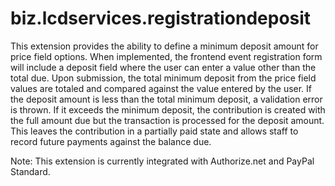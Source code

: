 # biz.lcdservices.registrationdeposit

This extension provides the ability to define a minimum deposit amount for price field options. When implemented, the frontend event registration form will include a deposit field where the user can enter a value other than the total due. Upon submission, the total minimum deposit from the price field values are totaled and compared against the value entered by the user. If the deposit amount is less than the total minimum deposit, a validation error is thrown. If it exceeds the minimum deposit, the contribution is created with the full amount due but the transaction is processed for the deposit amount. This leaves the contribution in a partially paid state and allows staff to record future payments against the balance due.

Note: This extension is currently integrated with Authorize.net and PayPal Standard.

